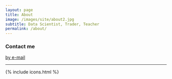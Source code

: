 ```yaml
---
layout: page
title: About
image: /images/site/about2.jpg
subtitle: Data Scientist, Trader, Teacher
permalink: /about/
---
```


### Contact me

[by e-mail](mailto:michael@mdlai.com)
<hr />
{% include icons.html %}
